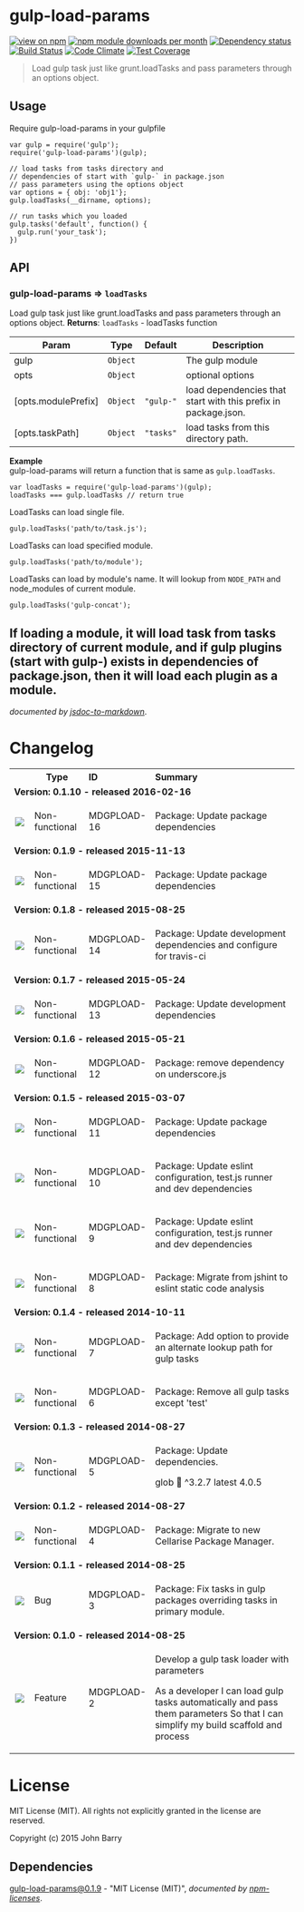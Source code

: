 # gulp-load-params
[![view on npm](http://img.shields.io/npm/v/gulp-load-params.svg?style=flat)](https://www.npmjs.org/package/gulp-load-params)
[![npm module downloads per month](http://img.shields.io/npm/dm/gulp-load-params.svg?style=flat)](https://www.npmjs.org/package/gulp-load-params)
[![Dependency status](https://david-dm.org/Cellarise/gulp-load-params.svg?style=flat)](https://david-dm.org/Cellarise/gulp-load-params)
[![Build Status](https://travis-ci.org/Cellarise/gulp-load-params.svg?branch=master)](https://travis-ci.org/Cellarise/gulp-load-params)
[![Code
Climate](https://codeclimate.com/github/Cellarise/gulp-load-params/badges/gpa.svg)](https://codeclimate.com/github/Cellarise/gulp-load-params)
[![Test Coverage](https://codeclimate.com/github/Cellarise/gulp-load-params/badges/coverage.svg)](https://codeclimate.com/github/Cellarise/gulp-load-params/badges/coverage.svg)

> Load gulp task just like grunt.loadTasks and pass parameters through an options object.


## Usage

Require gulp-load-params in your gulpfile

```
var gulp = require('gulp');
require('gulp-load-params')(gulp);

// load tasks from tasks directory and
// dependencies of start with `gulp-` in package.json
// pass parameters using the options object
var options = { obj: 'obj1'};
gulp.loadTasks(__dirname, options);

// run tasks which you loaded
gulp.tasks('default', function() {
  gulp.run('your_task');
})
```


## API
<a name="module_gulp-load-params"></a>
### gulp-load-params ⇒ <code>loadTasks</code>
Load gulp task just like grunt.loadTasks and pass parameters through an options object.
**Returns**: <code>loadTasks</code> - loadTasks function  

| Param | Type | Default | Description |
| --- | --- | --- | --- |
| gulp | <code>Object</code> |  | The gulp module |
| opts | <code>Object</code> |  | optional options |
| [opts.modulePrefix] | <code>Object</code> | <code>&quot;gulp-&quot;</code> | load dependencies that start with this prefix in package.json. |
| [opts.taskPath] | <code>Object</code> | <code>&quot;tasks&quot;</code> | load tasks from this directory path. |

**Example**  
gulp-load-params will return a function that is same as `gulp.loadTasks`.

```
var loadTasks = require('gulp-load-params')(gulp);
loadTasks === gulp.loadTasks // return true
```

LoadTasks can load single file.

```
gulp.loadTasks('path/to/task.js');
```

LoadTasks can load specified module.

```
gulp.loadTasks('path/to/module');
```

LoadTasks can load by module's name. It will lookup from `NODE_PATH` and node_modules of current module.

```
gulp.loadTasks('gulp-concat');
```

If loading a module, it will load task from tasks directory of current module, and if gulp plugins (start with gulp-) exists in dependencies of package.json, then it will load each plugin as a module.
-

*documented by [jsdoc-to-markdown](https://github.com/75lb/jsdoc-to-markdown)*.


# Changelog

<table style="width:100%;border-spacing:0px;border-collapse:collapse;margin:0px;padding:0px;border-width:0px;">
  <tr>
    <th style="width:20px;text-align:center;"></th>
    <th style="width:80px;text-align:center;">Type</th>
    <th style="width:80px;text-align:left;">ID</th>
    <th style="text-align:left;">Summary</th>
  </tr>
    
<tr>
        <td colspan=4><strong>Version: 0.1.10 - released 2016-02-16</strong></td>
      </tr>
        
<tr>
            <td style="width:20px;padding:0;margin:0;text-align:center;"><img src="https://jira.cellarise.com:80/secure/viewavatar?size=xsmall&amp;avatarId=10419&amp;avatarType=issuetype"/></td>
            <td style="width:80px;text-align:left;">Non-functional</td>
            <td style="width:80px;text-align:left;">MDGPLOAD-16</td>
            <td><p>Package: Update package dependencies</p><p></p></td>
          </tr>
        
    
<tr>
        <td colspan=4><strong>Version: 0.1.9 - released 2015-11-13</strong></td>
      </tr>
        
<tr>
            <td style="width:20px;padding:0;margin:0;text-align:center;"><img src="https://jira.cellarise.com:80/secure/viewavatar?size=xsmall&amp;avatarId=10419&amp;avatarType=issuetype"/></td>
            <td style="width:80px;text-align:left;">Non-functional</td>
            <td style="width:80px;text-align:left;">MDGPLOAD-15</td>
            <td><p>Package: Update package dependencies</p><p></p></td>
          </tr>
        
    
<tr>
        <td colspan=4><strong>Version: 0.1.8 - released 2015-08-25</strong></td>
      </tr>
        
<tr>
            <td style="width:20px;padding:0;margin:0;text-align:center;"><img src="https://jira.cellarise.com:80/secure/viewavatar?size=xsmall&amp;avatarId=10419&amp;avatarType=issuetype"/></td>
            <td style="width:80px;text-align:left;">Non-functional</td>
            <td style="width:80px;text-align:left;">MDGPLOAD-14</td>
            <td><p>Package: Update development dependencies and configure for travis-ci</p><p></p></td>
          </tr>
        
    
<tr>
        <td colspan=4><strong>Version: 0.1.7 - released 2015-05-24</strong></td>
      </tr>
        
<tr>
            <td style="width:20px;padding:0;margin:0;text-align:center;"><img src="https://jira.cellarise.com:80/secure/viewavatar?size=xsmall&amp;avatarId=10419&amp;avatarType=issuetype"/></td>
            <td style="width:80px;text-align:left;">Non-functional</td>
            <td style="width:80px;text-align:left;">MDGPLOAD-13</td>
            <td><p>Package: Update development dependencies</p><p></p></td>
          </tr>
        
    
<tr>
        <td colspan=4><strong>Version: 0.1.6 - released 2015-05-21</strong></td>
      </tr>
        
<tr>
            <td style="width:20px;padding:0;margin:0;text-align:center;"><img src="https://jira.cellarise.com:80/secure/viewavatar?size=xsmall&amp;avatarId=10419&amp;avatarType=issuetype"/></td>
            <td style="width:80px;text-align:left;">Non-functional</td>
            <td style="width:80px;text-align:left;">MDGPLOAD-12</td>
            <td><p>Package: remove dependency on underscore.js</p><p></p></td>
          </tr>
        
    
<tr>
        <td colspan=4><strong>Version: 0.1.5 - released 2015-03-07</strong></td>
      </tr>
        
<tr>
            <td style="width:20px;padding:0;margin:0;text-align:center;"><img src="https://jira.cellarise.com:80/secure/viewavatar?size=xsmall&amp;avatarId=10419&amp;avatarType=issuetype"/></td>
            <td style="width:80px;text-align:left;">Non-functional</td>
            <td style="width:80px;text-align:left;">MDGPLOAD-11</td>
            <td><p>Package: Update package dependencies</p><p></p></td>
          </tr>
        
<tr>
            <td style="width:20px;padding:0;margin:0;text-align:center;"><img src="https://jira.cellarise.com:80/secure/viewavatar?size=xsmall&amp;avatarId=10419&amp;avatarType=issuetype"/></td>
            <td style="width:80px;text-align:left;">Non-functional</td>
            <td style="width:80px;text-align:left;">MDGPLOAD-10</td>
            <td><p>Package: Update eslint configuration, test.js runner and dev dependencies</p><p></p></td>
          </tr>
        
<tr>
            <td style="width:20px;padding:0;margin:0;text-align:center;"><img src="https://jira.cellarise.com:80/secure/viewavatar?size=xsmall&amp;avatarId=10419&amp;avatarType=issuetype"/></td>
            <td style="width:80px;text-align:left;">Non-functional</td>
            <td style="width:80px;text-align:left;">MDGPLOAD-9</td>
            <td><p>Package: Update eslint configuration, test.js runner and dev dependencies</p><p></p></td>
          </tr>
        
<tr>
            <td style="width:20px;padding:0;margin:0;text-align:center;"><img src="https://jira.cellarise.com:80/secure/viewavatar?size=xsmall&amp;avatarId=10419&amp;avatarType=issuetype"/></td>
            <td style="width:80px;text-align:left;">Non-functional</td>
            <td style="width:80px;text-align:left;">MDGPLOAD-8</td>
            <td><p>Package: Migrate from jshint to eslint static code analysis</p><p></p></td>
          </tr>
        
    
<tr>
        <td colspan=4><strong>Version: 0.1.4 - released 2014-10-11</strong></td>
      </tr>
        
<tr>
            <td style="width:20px;padding:0;margin:0;text-align:center;"><img src="https://jira.cellarise.com:80/secure/viewavatar?size=xsmall&amp;avatarId=10419&amp;avatarType=issuetype"/></td>
            <td style="width:80px;text-align:left;">Non-functional</td>
            <td style="width:80px;text-align:left;">MDGPLOAD-7</td>
            <td><p>Package: Add option to provide an alternate lookup path for gulp tasks</p><p></p></td>
          </tr>
        
<tr>
            <td style="width:20px;padding:0;margin:0;text-align:center;"><img src="https://jira.cellarise.com:80/secure/viewavatar?size=xsmall&amp;avatarId=10419&amp;avatarType=issuetype"/></td>
            <td style="width:80px;text-align:left;">Non-functional</td>
            <td style="width:80px;text-align:left;">MDGPLOAD-6</td>
            <td><p>Package: Remove all gulp tasks except &#39;test&#39;</p><p></p></td>
          </tr>
        
    
<tr>
        <td colspan=4><strong>Version: 0.1.3 - released 2014-08-27</strong></td>
      </tr>
        
<tr>
            <td style="width:20px;padding:0;margin:0;text-align:center;"><img src="https://jira.cellarise.com:80/secure/viewavatar?size=xsmall&amp;avatarId=10419&amp;avatarType=issuetype"/></td>
            <td style="width:80px;text-align:left;">Non-functional</td>
            <td style="width:80px;text-align:left;">MDGPLOAD-5</td>
            <td><p>Package: Update dependencies.</p><p>glob   ^3.2.7  latest  4.0.5 </p></td>
          </tr>
        
    
<tr>
        <td colspan=4><strong>Version: 0.1.2 - released 2014-08-27</strong></td>
      </tr>
        
<tr>
            <td style="width:20px;padding:0;margin:0;text-align:center;"><img src="https://jira.cellarise.com:80/secure/viewavatar?size=xsmall&amp;avatarId=10419&amp;avatarType=issuetype"/></td>
            <td style="width:80px;text-align:left;">Non-functional</td>
            <td style="width:80px;text-align:left;">MDGPLOAD-4</td>
            <td><p>Package: Migrate to new Cellarise Package Manager.</p><p></p></td>
          </tr>
        
    
<tr>
        <td colspan=4><strong>Version: 0.1.1 - released 2014-08-25</strong></td>
      </tr>
        
<tr>
            <td style="width:20px;padding:0;margin:0;text-align:center;"><img src="https://jira.cellarise.com:80/secure/viewavatar?size=xsmall&amp;avatarId=10403&amp;avatarType=issuetype"/></td>
            <td style="width:80px;text-align:left;">Bug</td>
            <td style="width:80px;text-align:left;">MDGPLOAD-3</td>
            <td><p>Package: Fix tasks in gulp packages overriding tasks in primary module.</p><p></p></td>
          </tr>
        
    
<tr>
        <td colspan=4><strong>Version: 0.1.0 - released 2014-08-25</strong></td>
      </tr>
        
<tr>
            <td style="width:20px;padding:0;margin:0;text-align:center;"><img src="https://jira.cellarise.com:80/secure/viewavatar?size=xsmall&amp;avatarId=10411&amp;avatarType=issuetype"/></td>
            <td style="width:80px;text-align:left;">Feature</td>
            <td style="width:80px;text-align:left;">MDGPLOAD-2</td>
            <td><p>Develop a gulp task loader with parameters</p><p>As a developer
I can load gulp tasks automatically and pass them parameters
So that I can simplify my build scaffold and process</p></td>
          </tr>
        
    
</table>



# License

MIT License (MIT). All rights not explicitly granted in the license are reserved.

Copyright (c) 2015 John Barry
## Dependencies
[gulp-load-params@0.1.9](&quot;https://github.com/Cellarise/gulp-load-params&quot;) - &quot;MIT License (MIT)&quot;, 
*documented by [npm-licenses](http://github.com/AceMetrix/npm-license.git)*.

